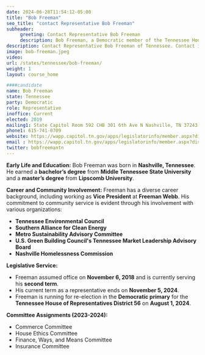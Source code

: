 ```yaml
---
date: 2024-06-28T11:54:12-05:00
title: "Bob Freeman"
seo_title: "contact Representative Bob Freeman"
subheader:
     greeting: Contact Representative Bob Freeman
     description: Bob Freeman, a Democratic member of the Tennessee House of Representatives representing the 56th District in Davidson County
description: Contact Representative Bob Freeman of Tennessee. Contact information for Bob Freeman includes email address, phone number, and mailing address.
image: bob-freeman.jpeg
video:
url: /states/tennessee/bob-freeman/
weight: 1
layout: course_home

####candidate
name: Bob Freeman
state: Tennessee
party: Democratic
role: Representative
inoffice: Current
elected: 2019
mailing1: State Capitol Room 592 CHB 301 6th Ave N Nashville, TN 37243
phone1: 615-741-0709
website: https://wapp.capitol.tn.gov/apps/legislatorinfo/member.aspx?district=H56/
email : https://wapp.capitol.tn.gov/apps/legislatorinfo/member.aspx?district=H56/
twitter: bobfreemantn
---
```

**Early Life and Education:**
Bob Freeman was born in **Nashville, Tennessee**. He earned a **bachelor’s degree** from **Middle Tennessee State University** and a **master’s degree** from **Lipscomb University**.

**Career and Community Involvement:**
Freeman has a diverse career background, including working as **Vice President** at **Freeman Webb**. His commitment to community service is evident through his involvement with various organizations:
- **Tennessee Environmental Council**
- **Southern Alliance for Clean Energy**
- **Metro Sustainability Advisory Committee**
- **U.S. Green Building Council's Tennessee Market Leadership Advisory Board**
- **Nashville Homelessness Commission**

**Legislative Service:**
- Freeman assumed office on **November 6, 2018** and is currently serving his **second term**.
- His current term as a representative ends on **November 5, 2024**.
- Freeman is running for re-election in the **Democratic primary** for the **Tennessee House of Representatives District 56** on **August 1, 2024**.

**Committee Assignments (2023-2024):**
- Commerce Committee
- House Ethics Committee
- Finance, Ways, and Means Committee
- Insurance Committee


